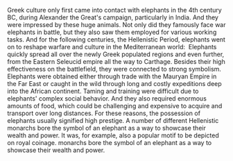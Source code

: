 Greek culture only first came into contact with elephants in the 4th century BC, during Alexander the Great's campaign, particularly in India. And they were impressed by these huge animals. Not only did they famously face war elephants in battle, but they also saw them employed for various working tasks.
And for the following centuries, the Hellenistic Period, elephants went on to reshape warfare and culture in the Mediterranean world: 
Elephants quickly spread all over the newly Greek populated regions and even further, from the Eastern Seleucid empire all the way to Carthage. Besides their high effectiveness on the battlefield, they were connected to strong symbolism.
Elephants were obtained either through trade with the Mauryan Empire in the Far East or caught in the wild through long and costly expeditions deep into the African continent.
Taming and training were difficult due to elephants' complex social behavior. And they also required enormous amounts of food, which could be challenging and expensive to acquire and transport over long distances. 
For these reasons, the possession of elephants usually signified high prestige. A number of different Hellenistic monarchs bore the symbol of an elephant as a way to showcase their wealth and power.  It was, for example, also a popular motif to be depicted on royal coinage.
monarchs bore the symbol of an elephant as a way to showcase their wealth and power. 
